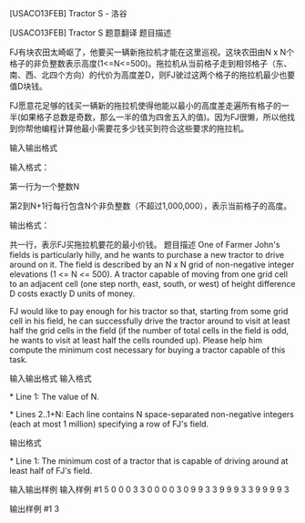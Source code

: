 



[USACO13FEB] Tractor S - 洛谷














[USACO13FEB] Tractor S
题意翻译
题目描述

FJ有块农田太崎岖了，他要买一辆新拖拉机才能在这里巡视。这块农田由N x N个格子的非负整数表示高度(1<=N<=500)。拖拉机从当前格子走到相邻格子（东、南、西、北四个方向）的代价为高度差D，则FJ驶过这两个格子的拖拉机最少也要值D块钱。

FJ愿意花足够的钱买一辆新的拖拉机使得他能以最小的高度差走遍所有格子的一半(如果格子总数是奇数，那么一半的值为四舍五入的值)。因为FJ很懒，所以他找到你帮他编程计算他最小需要花多少钱买到符合这些要求的拖拉机。

输入输出格式

输入格式：

第一行为一个整数N

第2到N+1行每行包含N个非负整数（不超过1,000,000），表示当前格子的高度。

输出格式：

共一行，表示FJ买拖拉机要花的最小价钱。
题目描述
One of Farmer John's fields is particularly hilly, and he wants to purchase a new tractor to drive around on it.  The field is described by an N x N grid of non-negative integer elevations (1 <= N <= 500).  A tractor capable of moving from one grid cell to an adjacent cell (one step north, east, south, or west) of height difference D costs exactly D units of money.

FJ would like to pay enough for his tractor so that, starting from some grid cell in his field, he can successfully drive the tractor around to visit at least half the grid cells in the field (if the number of total cells in the field is odd, he wants to visit at least half the cells rounded up).  Please help him compute the minimum cost necessary for buying a tractor capable of this task.

输入输出格式
输入格式

\* Line 1: The value of N.

\* Lines 2..1+N: Each line contains N space-separated non-negative integers (each at most 1 million) specifying a row of FJ's field.





输出格式

\* Line 1: The minimum cost of a tractor that is capable of driving around at least half of FJ's field.



输入输出样例
输入样例 #1
5 
0 0 0 3 3 
0 0 0 0 3 
0 9 9 3 3 
9 9 9 3 3 
9 9 9 9 3 

输出样例 #1
3 








